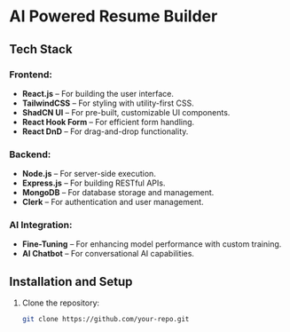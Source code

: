# AI Powered Resume Builder

## Tech Stack

### Frontend:
- **React.js** – For building the user interface.
- **TailwindCSS** – For styling with utility-first CSS.
- **ShadCN UI** – For pre-built, customizable UI components.
- **React Hook Form** – For efficient form handling.
- **React DnD** – For drag-and-drop functionality.

### Backend:
- **Node.js** – For server-side execution.
- **Express.js** – For building RESTful APIs.
- **MongoDB** – For database storage and management.
- **Clerk** – For authentication and user management.

### AI Integration:
- **Fine-Tuning** – For enhancing model performance with custom training.
- **AI Chatbot** – For conversational AI capabilities.

## Installation and Setup
1. Clone the repository:
   ```bash
   git clone https://github.com/your-repo.git



